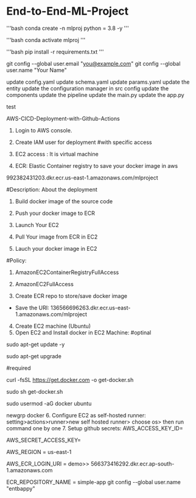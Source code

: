 # End-to-End-ML-Project

'''bash
conda create -n mlproj python = 3.8 -y
'''

'''bash
conda activate mlproj
'''

'''bash
pip install -r requirements.txt
'''

git config --global user.email "you@example.com"
  git config --global user.name "Your Name"

  update config.yaml
update schema.yaml
update params.yaml
update the entity
update the configuration manager in src config
update the components
update the pipeline
update the main.py
update the app.py


test

AWS-CICD-Deployment-with-Github-Actions
1. Login to AWS console.
2. Create IAM user for deployment
#with specific access

1. EC2 access : It is virtual machine

2. ECR: Elastic Container registry to save your docker image in aws

992382431203.dkr.ecr.us-east-1.amazonaws.com/mlproject

#Description: About the deployment

1. Build docker image of the source code

2. Push your docker image to ECR

3. Launch Your EC2 

4. Pull Your image from ECR in EC2

5. Lauch your docker image in EC2

#Policy:

1. AmazonEC2ContainerRegistryFullAccess

2. AmazonEC2FullAccess
3. Create ECR repo to store/save docker image
- Save the URI: 136566696263.dkr.ecr.us-east-1.amazonaws.com/mlproject
4. Create EC2 machine (Ubuntu)
5. Open EC2 and Install docker in EC2 Machine:
#optinal

sudo apt-get update -y

sudo apt-get upgrade

#required

curl -fsSL https://get.docker.com -o get-docker.sh

sudo sh get-docker.sh

sudo usermod -aG docker ubuntu

newgrp docker
6. Configure EC2 as self-hosted runner:
setting>actions>runner>new self hosted runner> choose os> then run command one by one
7. Setup github secrets:
AWS_ACCESS_KEY_ID=

AWS_SECRET_ACCESS_KEY=

AWS_REGION = us-east-1

AWS_ECR_LOGIN_URI = demo>>  566373416292.dkr.ecr.ap-south-1.amazonaws.com

ECR_REPOSITORY_NAME = simple-app
git config --global user.name "entbappy"